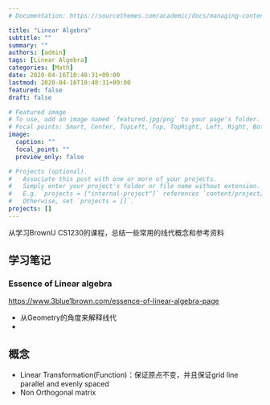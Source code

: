 ```yaml
---
# Documentation: https://sourcethemes.com/academic/docs/managing-content/

title: "Linear Algebra"
subtitle: ""
summary: ""
authors: [admin]
tags: [Linear Algebra]
categories: [Math]
date: 2020-04-16T10:48:31+09:00
lastmod: 2020-04-16T10:48:31+09:00
featured: false
draft: false

# Featured image
# To use, add an image named `featured.jpg/png` to your page's folder.
# Focal points: Smart, Center, TopLeft, Top, TopRight, Left, Right, BottomLeft, Bottom, BottomRight.
image:
  caption: ""
  focal_point: ""
  preview_only: false

# Projects (optional).
#   Associate this post with one or more of your projects.
#   Simply enter your project's folder or file name without extension.
#   E.g. `projects = ["internal-project"]` references `content/project/deep-learning/index.md`.
#   Otherwise, set `projects = []`.
projects: []
---
```


从学习BrownU CS1230的课程，总结一些常用的线代概念和参考资料

## 学习笔记

### Essence of Linear algebra

https://www.3blue1brown.com/essence-of-linear-algebra-page

- 从Geometry的角度来解释线代
- 

## 概念

- Linear Transformation(Function)：保证原点不变，并且保证grid line parallel and evenly spaced
- Non Orthogonal matrix